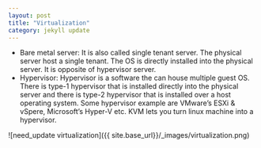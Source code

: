 ```yaml
---
layout: post
title: "Virtualization"
category: jekyll update
---
```


- Bare metal server: It is also called single tenant server. The physical server host a single tenant. The OS is directly installed into the physical server. It is opposite of hypervisor server.
- Hypervisor: Hypervisor is a software the can house multiple guest OS. There is type-1 hypervisor that is installed directly into the physical server and there is type-2 hypervisor that is installed over a host operating system. Some hypervisor example are VMware’s ESXi & vSpere, Microsoft’s Hyper-V etc. KVM lets you turn linux machine into a hypervisor.

![need_update virtualization]({{ site.base_url}}/_images/virtualization.png)